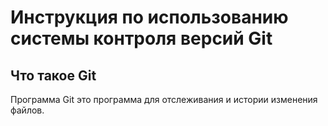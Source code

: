 # **Инструкция по использованию системы контроля версий Git**

## Что такое Git

Программа Git это программа для отслеживания и истории изменения файлов.
